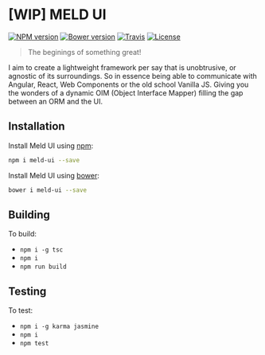 [WIP] MELD UI
=============

[![NPM version](https://img.shields.io/npm/v/meld-ui.svg?style=flat-square)](https://www.npmjs.com/package/meld-ui)
[![Bower version](https://img.shields.io/bower/v/meld-ui.svg?style=flat-square)](https://github.com/maraisr/meld-ui)
[![Travis](https://img.shields.io/travis/maraisr/meld-ui.svg?style=flat-square)](https://travis-ci.org/maraisr/meld-ui)
[![License](https://img.shields.io/npm/l/meld-ui.svg?style=flat-square)](https://github.com/maraisr/meld-ui/blob/master/LICENSE.md)

> The beginings of something great!

I aim to create a lightweight framework per say that is unobtrusive, or agnostic of its surroundings. So in essence being able to communicate with Angular, React, Web Components or the old school Vanilla JS. Giving you the wonders of a dynamic OIM (Object Interface Mapper) filling the gap between an ORM and the UI.

## Installation
Install Meld UI using [npm](https://docs.npmjs.com/):
```sh
npm i meld-ui --save
```

Install Meld UI using [bower](http://bower.io/#getting-started):
```sh
bower i meld-ui --save
```

## Building

To build:
- `npm i -g tsc`
- `npm i`
- `npm run build`

## Testing

To test:
- `npm i -g karma jasmine`
- `npm i`
- `npm test`
